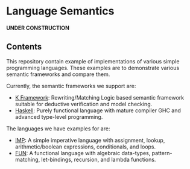Language Semantics
==================

**UNDER CONSTRUCTION**

Contents
--------

This repository contain example of implementations of various simple programming languages.
These examples are to demonstrate various semantic frameworks and compare them.

Currently, the semantic frameworks we support are:

-   [K Framework](https://github.com/kframework/k): Rewriting/Matching Logic based semantic framework suitable for deductive verification and model checking.
-   [Haskell](https://haskell.org): Purely functional language with mature compiler GHC and advanced type-level programming.

The languages we have examples for are:

-   [IMP](imp.md): A simple imperative language with assignment, lookup, arithmetic/boolean expressions, conditionals, and loops.
-   [FUN](fun.md): A functional language with algebraic data-types, pattern-matching, let-bindings, recursion, and lambda functions.
